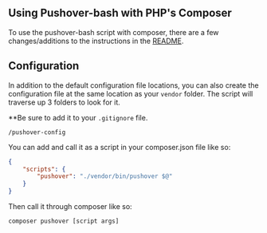 ## Using Pushover-bash with PHP's Composer

To use the pushover-bash script with composer, there are a few changes/additions to the instructions in the [README](README.md).

## Configuration

In addition to the default configuration file locations, you can also create the configuration file at the same location as your `vendor` folder. The script will traverse up 3 folders to look for it.

**Be sure to add it to your `.gitignore` file.
```.gitignore
/pushover-config
```

You can add and call it as a script in your composer.json file like so:

```json
{
    "scripts": {
        "pushover": "./vendor/bin/pushover $@"
    }
}
```

Then call it through composer like so:
```bash
composer pushover [script args]
```